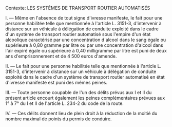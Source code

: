 Contexte: LES SYSTÈMES DE TRANSPORT ROUTIER AUTOMATISÉS

I. — Même en l'absence de tout signe d'ivresse manifeste, le fait pour une personne habilitée telle que mentionnée à l'article L. 3151-3, d'intervenir à distance sur un véhicule à délégation de conduite exploité dans le cadre d'un système de transport routier automatisé sous l'empire d'un état alcoolique caractérisé par une concentration d'alcool dans le sang égale ou supérieure à 0,80 gramme par litre ou par une concentration d'alcool dans l'air expiré égale ou supérieure à 0,40 milligramme par litre est puni de deux ans d'emprisonnement et de 4 500 euros d'amende.

II. — Le fait pour une personne habilitée telle que mentionnée à l'article L. 3151-3, d'intervenir à distance sur un véhicule à délégation de conduite exploité dans le cadre d'un système de transport routier automatisé en état d'ivresse manifeste est puni des mêmes peines.

III. — Toute personne coupable de l'un des délits prévus aux I et II du présent article encourt également les peines complémentaires prévues aux 1° à 7° du I et II de l'article L. 234-2 du code de la route.

IV. — Ces délits donnent lieu de plein droit à la réduction de la moitié du nombre maximal de points du permis de conduire.